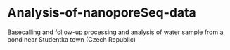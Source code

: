 # Analysis-of-nanoporeSeq-data
Basecalling and follow-up processing and analysis of water sample from a pond near Studentka town (Czech Republic)
